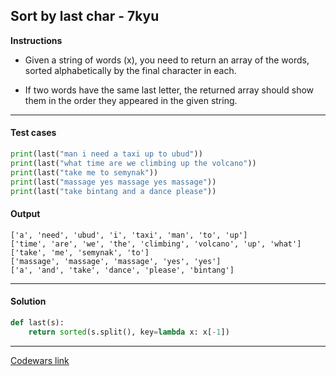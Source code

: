 ## Sort by last char - 7kyu

**Instructions**

- Given a string of words (x), you need to return an array of the words, sorted alphabetically by the final character in each.

- If two words have the same last letter, the returned array should show them in the order they appeared in the given string.

---

#### Test cases

```python
print(last("man i need a taxi up to ubud"))
print(last("what time are we climbing up the volcano"))
print(last("take me to semynak"))
print(last("massage yes massage yes massage"))
print(last("take bintang and a dance please"))
```

#### Output

```
['a', 'need', 'ubud', 'i', 'taxi', 'man', 'to', 'up']
['time', 'are', 'we', 'the', 'climbing', 'volcano', 'up', 'what']
['take', 'me', 'semynak', 'to']
['massage', 'massage', 'massage', 'yes', 'yes']
['a', 'and', 'take', 'dance', 'please', 'bintang']
```

---

#### Solution

```python
def last(s):
    return sorted(s.split(), key=lambda x: x[-1])
```

---

[Codewars link](https://www.codewars.com/kata/57eba158e8ca2c8aba0002a0)
